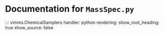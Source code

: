 # Documentation for `MassSpec.py`

::: vimms.ChemicalSamplers
    handler: python
    rendering:
      show_root_heading: true
      show_source: false